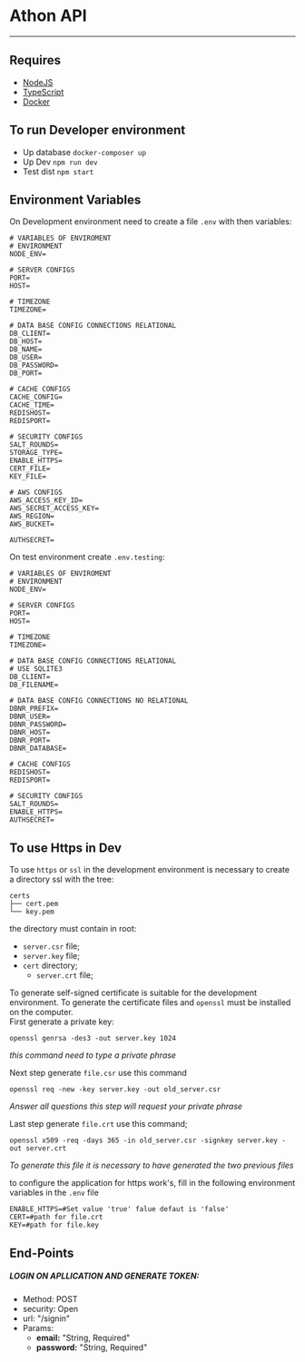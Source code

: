 # Athon API
***

## Requires

* [NodeJS](https://nodejs.org/en/docs/)
* [TypeScript](https://www.typescriptlang.org/docs/home.html)
* [Docker](https://www.docker.com/products/docker-hub)

## To run Developer environment

* Up database ```docker-composer up```
* Up Dev ```npm run dev```
* Test dist ```npm start```

## Environment Variables 

On Development environment need to create a file `.env` with then variables:
```.dotenv
# VARIABLES OF ENVIROMENT
# ENVIRONMENT
NODE_ENV=

# SERVER CONFIGS
PORT=
HOST=

# TIMEZONE
TIMEZONE=

# DATA BASE CONFIG CONNECTIONS RELATIONAL
DB_CLIENT=
DB_HOST=
DB_NAME=
DB_USER=
DB_PASSWORD=
DB_PORT=

# CACHE CONFIGS
CACHE_CONFIG=
CACHE_TIME=
REDISHOST=
REDISPORT=

# SECURITY CONFIGS
SALT_ROUNDS=
STORAGE_TYPE=
ENABLE_HTTPS=
CERT_FILE=
KEY_FILE=

# AWS CONFIGS
AWS_ACCESS_KEY_ID=
AWS_SECRET_ACCESS_KEY=
AWS_REGION=
AWS_BUCKET=

AUTHSECRET=

```
On test environment create ```.env.testing```:
```.dotenv
# VARIABLES OF ENVIROMENT
# ENVIRONMENT
NODE_ENV=

# SERVER CONFIGS
PORT=
HOST=

# TIMEZONE
TIMEZONE=

# DATA BASE CONFIG CONNECTIONS RELATIONAL
# USE SQLITE3
DB_CLIENT=
DB_FILENAME=

# DATA BASE CONFIG CONNECTIONS NO RELATIONAL
DBNR_PREFIX=
DBNR_USER=
DBNR_PASSWORD=
DBNR_HOST=
DBNR_PORT=
DBNR_DATABASE=

# CACHE CONFIGS
REDISHOST=
REDISPORT=

# SECURITY CONFIGS
SALT_ROUNDS=
ENABLE_HTTPS=
AUTHSECRET=
```
## To use Https in Dev

To use ```https``` or ```ssl``` in the development environment is necessary to create a 
directory ssl with the tree:

```tree
certs
├── cert.pem
└── key.pem
```

the directory must contain in root:
* ```server.csr``` file;
* ```server.key``` file;
* ```cert``` directory;
	* ```server.crt``` file;
	
To generate self-signed certificate is suitable for the development environment. To generate the certificate files and ``openssl`` must be installed on the computer.  
First generate a private key:
```shell
openssl genrsa -des3 -out server.key 1024
```
_this command need to type a private phrase_

Next step generate ``file.csr`` use this command

```shell
openssl req -new -key server.key -out old_server.csr
```
_Answer all questions this step will request your private phrase_

Last step generate ``file.crt`` use this command;

```shell
openssl x509 -req -days 365 -in old_server.csr -signkey server.key -out server.crt
```
_To generate this file it is necessary to have generated the two previous files_

to configure the application for https work's, fill in the following environment variables in the ``.env`` file
```dotenv
ENABLE_HTTPS=#Set value 'true' falue defaut is 'false'
CERT=#path for file.crt
KEY=#path for file.key
```

## End-Points

##### LOGIN ON APLLICATION AND GENERATE TOKEN: ###
* Method: POST
* security: Open
* url: "/signin"
* Params:
	* **email:** "String, Required"
	* **password:** "String, Required"


